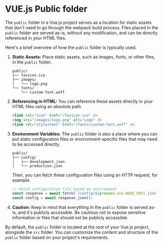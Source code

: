 # VUE.js Public folder

The `public` folder in a Vue.js project serves as a location for static assets that don't need to go through the webpack build process. Files placed in the `public` folder are served as-is, without any modification, and can be directly referenced in your HTML files.

Here's a brief overview of how the `public` folder is typically used:

1. **Static Assets:** Place static assets, such as images, fonts, or other files, in the `public` folder.

   ```plaintext
   public/
   ├── favicon.ico
   ├── images/
   │   └── logo.png
   └── fonts/
       └── custom-font.woff
   ```

2. **Referencing in HTML:** You can reference these assets directly in your HTML files using an absolute path.

   ```html
   <link rel="icon" href="/favicon.ico" />
   <img src="/images/logo.png" alt="Logo" />
   <link rel="stylesheet" href="/fonts/custom-font.woff" />
   ```

3. **Environment Variables:** The `public` folder is also a place where you can put static configuration files or environment-specific files that may need to be accessed directly.

   ```plaintext
   public/
   ├── config/
   │   ├── development.json
   │   └── production.json
   ```

   Then, you can fetch these configuration files using an HTTP request, for example.

   ```javascript
   // Fetch configuration file based on environment
   const response = await fetch(`/config/${process.env.NODE_ENV}.json`);
   const config = await response.json();
   ```

4. **Caution:** Keep in mind that everything in the `public` folder is served as-is, and it's publicly accessible. Be cautious not to expose sensitive information or files that should not be publicly accessible.

By default, the `public` folder is located at the root of your Vue.js project, alongside the `src` folder. You can customize the content and structure of the `public` folder based on your project's requirements.